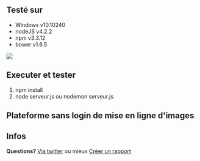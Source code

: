 ## Testé sur ##
- Windows v10.10240
- nodeJS v4.2.2
- npm v3.3.12
- bower v1.6.5


![](http://ondego.be/divers/image-ondego.png)

## Executer et tester ##
1. npm install
2. node serveur.js ou nodemon serveur.js

<h2>Plateforme sans login de mise en ligne d'images</h2>


## Infos ##
**Questions?** [Via twitter](https://twitter.com/Marcpowo) ou mieux [Créer un rapport](https://github.com/powolnymarcel/siteExpressReparationPC/issues)
